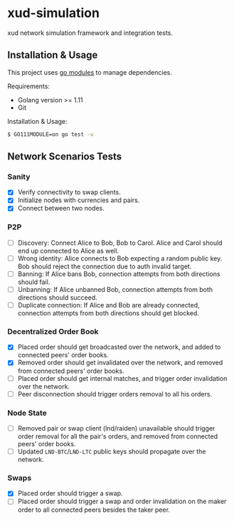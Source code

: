 # xud-simulation

xud network simulation framework and integration tests.

## Installation & Usage

This project uses [go modules](https://github.com/golang/go/wiki/Modules) 
    to manage dependencies.
    
Requirements:

* Golang version >= 1.11
* Git

Installation & Usage:

```bash
$ GO111MODULE=on go test -v
````

## Network Scenarios Tests
### Sanity
- [x] Verify connectivity to swap clients.
- [x] Initialize nodes with currencies and pairs.
- [x] Connect between two nodes.

### P2P
- [ ] Discovery: Connect Alice to Bob, Bob to Carol. Alice and Carol should end up connected to Alice as well.
- [ ] Wrong identity: Alice connects to Bob expecting a random public key. Bob should reject the connection due to auth invalid target.
- [ ] Banning: If Alice bans Bob, connection attempts from both directions should fail.
- [ ] Unbanning: If Alice unbanned Bob, connection attempts from both directions should succeed.
- [ ] Duplicate connection: If Alice and Bob are already connected, connection attempts from both directions should get blocked.

### Decentralized Order Book
- [x] Placed order should get broadcasted over the network, and added to connected peers' order books.
- [x] Removed order should get invalidated over the network, and removed from connected peers' order books.
- [ ] Placed order should get internal matches, and trigger order invalidation over the network.
- [ ] Peer disconnection should trigger orders removal to all his orders.

### Node State
- [ ] Removed pair or swap client (lnd/raiden) unavailable should trigger order removal for all the pair's orders, and removed from connected peers' order books.
- [ ] Updated `LND-BTC`/`LND-LTC` public keys should propagate over the network.

### Swaps
- [x] Placed order should trigger a swap.
- [ ] Placed order should trigger a swap and order invalidation on the maker order to all connected peers besides the taker peer.
